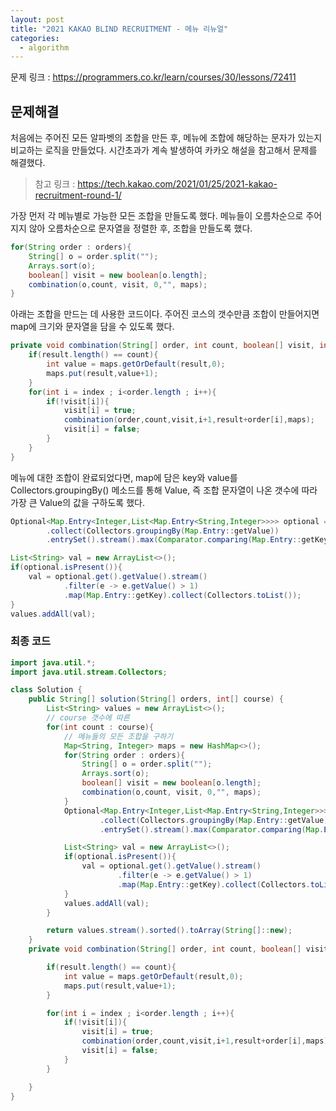 ```yaml
---
layout: post
title: "2021 KAKAO BLIND RECRUITMENT - 메뉴 리뉴얼"
categories:
  - algorithm
---
```


문제 링크 : <https://programmers.co.kr/learn/courses/30/lessons/72411>

## 문제해결
처음에는 주어진 모든 알파벳의 조합을 만든 후, 메뉴에 조합에 해당하는 문자가 있는지 비교하는 로직을 만들었다. 시간초과가 계속 발생하여 카카오 해설을 참고해서 문제를 해결했다.
> 참고 링크 : <https://tech.kakao.com/2021/01/25/2021-kakao-recruitment-round-1/>

가장 먼저 각 메뉴별로 가능한 모든 조합을 만들도록 했다. 
메뉴들이 오름차순으로 주어지지 않아 오름차순으로 문자열을 정렬한 후, 조합을 만들도록 했다.
```java
for(String order : orders){
    String[] o = order.split("");
    Arrays.sort(o);
    boolean[] visit = new boolean[o.length];
    combination(o,count, visit, 0,"", maps);
}
```
아래는 조합을 만드는 데 사용한 코드이다. 주어진 코스의 갯수만큼 조합이 만들어지면 map에 크기와 문자열을 담을 수 있도록 했다.
```java
private void combination(String[] order, int count, boolean[] visit, int index, String result, Map<String,Integer> maps) {
    if(result.length() == count){
        int value = maps.getOrDefault(result,0);
        maps.put(result,value+1);
    }
    for(int i = index ; i<order.length ; i++){
        if(!visit[i]){
            visit[i] = true;
            combination(order,count,visit,i+1,result+order[i],maps);
            visit[i] = false;
        }
    }
}
```
메뉴에 대한 조합이 완료되었다면, map에 담은 key와 value를 Collectors.groupingBy() 메소드를 통해 Value, 
즉 조합 문자열이 나온 갯수에 따라 가장 큰 Value의 값을 구하도록 했다.
```java
Optional<Map.Entry<Integer,List<Map.Entry<String,Integer>>>> optional = maps.entrySet().stream()
        .collect(Collectors.groupingBy(Map.Entry::getValue))
        .entrySet().stream().max(Comparator.comparing(Map.Entry::getKey));

List<String> val = new ArrayList<>();
if(optional.isPresent()){
    val = optional.get().getValue().stream()
            .filter(e -> e.getValue() > 1)
            .map(Map.Entry::getKey).collect(Collectors.toList());
}
values.addAll(val);
```

### 최종 코드
```java
import java.util.*;
import java.util.stream.Collectors;

class Solution {
    public String[] solution(String[] orders, int[] course) {
        List<String> values = new ArrayList<>();
        // course 갯수에 따른
        for(int count : course){
            // 메뉴들의 모든 조합을 구하기
            Map<String, Integer> maps = new HashMap<>();
            for(String order : orders){
                String[] o = order.split("");
                Arrays.sort(o);
                boolean[] visit = new boolean[o.length];
                combination(o,count, visit, 0,"", maps);
            }
            Optional<Map.Entry<Integer,List<Map.Entry<String,Integer>>>> optional = maps.entrySet().stream()
                    .collect(Collectors.groupingBy(Map.Entry::getValue))
                    .entrySet().stream().max(Comparator.comparing(Map.Entry::getKey));

            List<String> val = new ArrayList<>();
            if(optional.isPresent()){
                val = optional.get().getValue().stream()
                        .filter(e -> e.getValue() > 1)
                        .map(Map.Entry::getKey).collect(Collectors.toList());
            }
            values.addAll(val);
        }

        return values.stream().sorted().toArray(String[]::new);
    }
    private void combination(String[] order, int count, boolean[] visit, int index, String result, Map<String,Integer> maps) {

        if(result.length() == count){
            int value = maps.getOrDefault(result,0);
            maps.put(result,value+1);
        }

        for(int i = index ; i<order.length ; i++){
            if(!visit[i]){
                visit[i] = true;
                combination(order,count,visit,i+1,result+order[i],maps);
                visit[i] = false;
            }
        }

    }
}
```
